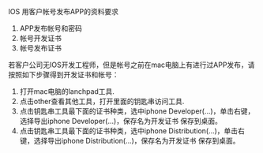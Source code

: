 IOS 用客户帐号发布APP的资料要求

1. APP发布帐号和密码
2. 帐号开发证书
3. 帐号发布证书

若客户公司无IOS开发工程师，但是帐号之前在mac电脑上有进行过APP发布，请按照如下步骤得到开发证书和帐号：
1. 打开mac电脑的lanchpad工具.   
2. 点击other查看其他工具，打开里面的钥匙串访问工具.   
3. 点击钥匙串工具最下面的证书种类，选中iphone Developer(...)，单击右键，选择导出iphone Developer(...)，保存名为开发证书 保存到桌面。   
4. 点击钥匙串工具最下面的证书种类，选中iphone Distribution(...)，单击右键，选择导出iphone Distribution(...)，保存名为开发证书 保存到桌面。
